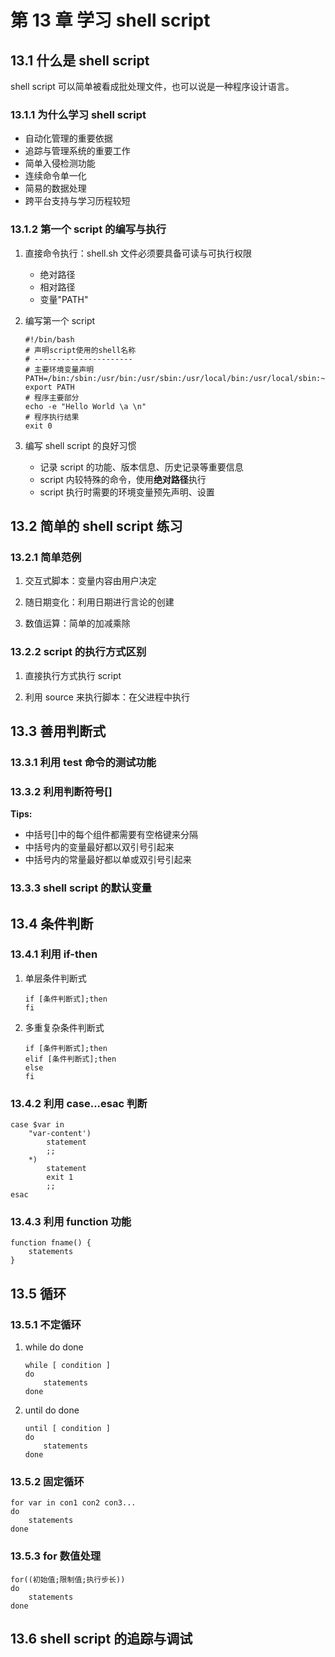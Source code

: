 # 第 13 章 学习 shell script

## 13.1 什么是 shell script

shell script 可以简单被看成批处理文件，也可以说是一种程序设计语言。

### 13.1.1 为什么学习 shell script

-   自动化管理的重要依据
-   追踪与管理系统的重要工作
-   简单入侵检测功能
-   连续命令单一化
-   简易的数据处理
-   跨平台支持与学习历程较短

### 13.1.2 第一个 script 的编写与执行

1. 直接命令执行：shell.sh 文件必须要具备可读与可执行权限

    - 绝对路径
    - 相对路径
    - 变量"PATH"

2. 编写第一个 script

    ```shell script
    #!/bin/bash
    # 声明script使用的shell名称
    # ----------------------
    # 主要环境变量声明
    PATH=/bin:/sbin:/usr/bin:/usr/sbin:/usr/local/bin:/usr/local/sbin:~bin
    export PATH
    # 程序主要部分
    echo -e "Hello World \a \n"
    # 程序执行结果
    exit 0
    ```

3. 编写 shell script 的良好习惯

    - 记录 script 的功能、版本信息、历史记录等重要信息
    - script 内较特殊的命令，使用**绝对路径**执行
    - script 执行时需要的环境变量预先声明、设置

## 13.2 简单的 shell script 练习

### 13.2.1 简单范例

1. 交互式脚本：变量内容由用户决定

2. 随日期变化：利用日期进行言论的创建

3. 数值运算：简单的加减乘除

### 13.2.2 script 的执行方式区别

1. 直接执行方式执行 script

2. 利用 source 来执行脚本：在父进程中执行

## 13.3 善用判断式

### 13.3.1 利用 test 命令的测试功能

### 13.3.2 利用判断符号[]

**Tips:**

-   中括号[]中的每个组件都需要有空格键来分隔
-   中括号内的变量最好都以双引号引起来
-   中括号内的常量最好都以单或双引号引起来

### 13.3.3 shell script 的默认变量

## 13.4 条件判断

### 13.4.1 利用 if-then

1. 单层条件判断式

    ```shell script
    if [条件判断式];then
    fi
    ```

2. 多重复杂条件判断式

    ```shell script
    if [条件判断式];then
    elif [条件判断式];then
    else
    fi
    ```

### 13.4.2 利用 case...esac 判断

```shell script
case $var in
    "var-content')
        statement
        ;;
    *)
        statement
        exit 1
        ;;
esac
```

### 13.4.3 利用 function 功能

```shell script
function fname() {
    statements
}
```

## 13.5 循环

### 13.5.1 不定循环

1. while do done

    ```shell script
    while [ condition ]
    do
        statements
    done
    ```

2. until do done

    ```shell script
    until [ condition ]
    do
        statements
    done
    ```

### 13.5.2 固定循环

```shell script
for var in con1 con2 con3...
do
    statements
done
```

### 13.5.3 for 数值处理

```shell script
for((初始值;限制值;执行步长))
do
    statements
done
```

## 13.6 shell script 的追踪与调试
